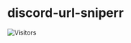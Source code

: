 # discord-url-sniperr

![Visitors](https://hits.seeyoufarm.com/api/count/incr/badge.svg?url=https%3A%2F%2Fgithub.com%2Ft64t%2Fdiscord-url-sniperr&count_bg=%2379C83D&title_bg=%23555555&icon=&icon_color=%23E7E7E7&title=visits&edge_flat=false)
